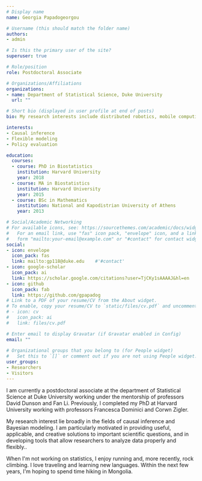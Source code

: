 ```yaml
---
# Display name
name: Georgia Papadogeorgou

# Username (this should match the folder name)
authors:
- admin

# Is this the primary user of the site?
superuser: true

# Role/position
role: Postdoctoral Associate

# Organizations/Affiliations
organizations:
- name: Department of Statistical Science, Duke University
  url: ""

# Short bio (displayed in user profile at end of posts)
bio: My research interests include distributed robotics, mobile computing and programmable matter.

interests:
- Causal inference
- Flexible modeling
- Policy evaluation

education:
  courses:
  - course: PhD in Biostatistics
    institution: Harvard University
    year: 2018
  - course: MA in Biostatistics
    institution: Harvard University
    year: 2015
  - course: BSc in Mathematics
    institution: National and Kapodistrian University of Athens
    year: 2013

# Social/Academic Networking
# For available icons, see: https://sourcethemes.com/academic/docs/widgets/#icons
#   For an email link, use "fas" icon pack, "envelope" icon, and a link in the
#   form "mailto:your-email@example.com" or "#contact" for contact widget.
social:
- icon: envelope
  icon_pack: fas
  link: mailto:gp118@duke.edu    #'#contact'
- icon: google-scholar
  icon_pack: ai
  link: https://scholar.google.com/citations?user=TjCKy1sAAAAJ&hl=en
- icon: github
  icon_pack: fab
  link: https://github.com/gpapadog
# Link to a PDF of your resume/CV from the About widget.
# To enable, copy your resume/CV to `static/files/cv.pdf` and uncomment the lines below.  
# - icon: cv
#   icon_pack: ai
#   link: files/cv.pdf

# Enter email to display Gravatar (if Gravatar enabled in Config)
email: ""
  
# Organizational groups that you belong to (for People widget)
#   Set this to `[]` or comment out if you are not using People widget.  
user_groups:
- Researchers
- Visitors
---
```


I am currently a postdoctoral associate at the department of Statistical Science at Duke University working under the mentorship of professors David Dunson and Fan Li. Previously, I completed my PhD at Harvard University working with professors Francesca Dominici and Corwn Zigler.

My research interest lie broadly in the fields of causal inference and Bayesian modeling.
I am particularly motivated in providing useful, applicable, and creative solutions to important scientific questions,
and in developing tools that allow researchers to analyze data properly and flexibly..

When I'm not working on statistics, I enjoy running and, more recently, rock climbing.
I love traveling and learning new languages. Within the next few years, I'm hoping to spend time hiking in Mongolia.
